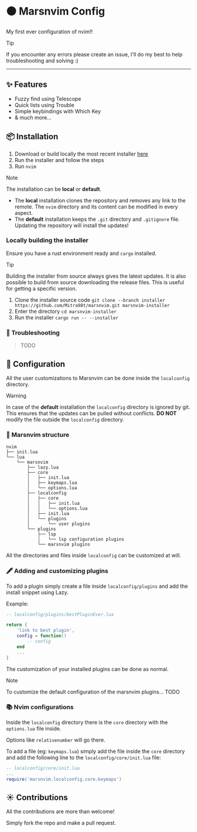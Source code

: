 # 🟠 Marsnvim Config

My first ever configuration of nvim!!

> [!TIP]
> If you encounter any errors please create an issue, I'll do my best to help
> troubleshooting and solving :)

---

## ✨ Features

- Fuzzy find using Telescope
- Quick lists using Trouble
- Simple keybindings with Which Key
- & much more...

## 📦 Installation

1. Download or build locally the most recent installer [here](https://github.com/Mitra98t/marsnvim/releases)
2. Run the installer and follow the steps
3. Run `nvim`

> [!NOTE]
> The installation can be **local** or **default**.
>
> - The **local** installation clones the repository and removes any link to the
>   remote. The `nvim` directory and its content can be modified in every
>   aspect.
> - The **default** installation keeps the `.git` directory and `.gitignore`
>   file. Updating the repository will install the updates!

### Locally building the installer

Ensure you have a rust environment ready and `cargo` installed.

> [!TIP]
> Building the installer from source always gives the latest updates.
> It is also possible to build from source downloading the release files.
> This is useful for getting a specific version.

1. Clone the installer source code `git clone --branch installer https://github.com/Mitra98t/marsnvim.git marsnvim-installer`
2. Enter the directory `cd marsnvim-installer`
3. Run the installer `cargo run -- --installer`

### 🚨 Troubleshooting

> TODO

## 🚀 Configuration

All the user customizations to Marsnvim can be done inside the `localconfig`
directory.

> [!WARNING]
> In case of the **default** installation the `localconfig` directory is ignored
> by git. This ensures that the updates can be pulled without conflicts.
> **DO NOT** modify the file outside the `localconfig` directory.

### 🌳 Marsnvim structure

```
nvim
├── init.lua
└── lua
    └── marsnvim
        ├── lazy.lua
        ├── core
        │   ├── init.lua
        │   ├── keymaps.lua
        │   └── options.lua
        ├── localconfig
        │   ├── core
        │   │   ├── init.lua
        │   │   └── options.lua
        │   ├── init.lua
        │   └── plugins
        │       └── user plugins
        └── plugins
            ├── lsp
            │   └── lsp configuration plugins
            └── marsnvim plugins
```

All the directories and files inside `localconfig` can be customized at will.

### 🖋️ Adding and customizing plugins

To add a plugin simply create a file inside `localconfig/plugins` and add the
install snippet using Lazy.

Example:

```lua
-- localconfig/plugins/bestPluginEver.lua

return {
    'link to best plugin',
    config = function()
        -- config
    end
    ...
}
```

The customization of your installed plugins can be done as normal.

> [!NOTE]
> To customize the default configuration of the marsnvim plugins...
> TODO

### 📚 Nvim configurations

Inside the `localconfig` directory there is the `core` directory with the
`options.lua` file inside.

Options like `relativenumber` will go there.

To add a file (eg: `keymaps.lua`) simply add the file inside the `core` directory
and add the following line to the `localconfig/core/init.lua` file:

```lua
-- localconfig/core/init.lua
...
require('marsnvim.localconfig.core.keymaps')
```

## ☀️ Contributions

All the contributions are more than welcome!

Simply fork the repo and make a pull request.
